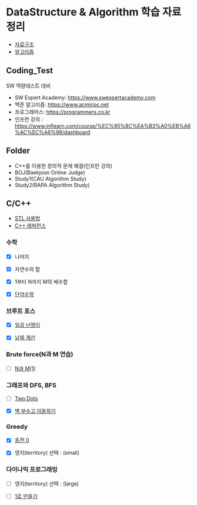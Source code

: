 
# DataStructure & Algorithm 학습 자료 정리
* [자료구조](https://github.com/kkw-11/DataStructure)
* [알고리즘](https://github.com/kkw-11/C_Algorithm)

## Coding_Test
SW 역량테스트 대비 
- SW Expert Academy: https://www.swexpertacademy.com
- 백준 알고리즘: https://www.acmicpc.net 
- 프로그래머스: https://programmers.co.kr 
- 인프런 강의 : https://www.inflearn.com/course/%EC%95%8C%EA%B3%A0%EB%A6%AC%EC%A6%98/dashboard

## Folder
- C++를 이용한 창의적 문제 해결(인프런 강의)
- BOJ(Baekjoon Online Judge)
- Study1(CAU Algorithm Study)
- Study2(RAPA Algorithm Study)

## C/C++  
- [STL 사용법](https://baactree.tistory.com/29)
- [C++ 레퍼런스](https://en.cppreference.com/w/)

<h3 id="-">수학</h3>

- [x] 나머지 
- [x] 자연수의 합
- [x] 1부터 N까지 M의 배수합
- [x] <a href ="https://www.acmicpc.net/problem/1339">단어수학</a>


<h3 id="-">브루트 포스</h3>

- [x] <a href="https://www.acmicpc.net/problem/2309">일곱 난쟁이</a>
- [x] <a href="https://www.acmicpc.net/problem/1476">날짜 계산</a>


<h3 id="-n-m-">Brute force(N과 M 연습)</h3>

- [ ] <a href="https://www.acmicpc.net/problem/15649">N과 M(1)</a> 


<h3 id="-DFS,BFS">그래프와 DFS, BFS</h3>

- [ ] <a href="https://www.acmicpc.net/problem/16929">Two Dots</a> 
- [x] <a href="https://www.acmicpc.net/problem/2206">벽 부수고 이동하기</a>


<h3 id="-">Greedy</h3>

- [x] <a href="https://www.acmicpc.net/problem/11047">동전 0</a> 
- [x] 영지(territory) 선택 : (small)


<h3 id="-">다이나믹 프로그래밍</h3>

- [ ] 영지(territory) 선택 : (large)
- [ ] <a href="https://www.acmicpc.net/problem/1463">1로 만들기</a> 


